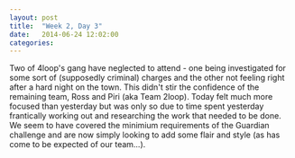 ```yaml
---
layout: post
title:  "Week 2, Day 3"
date:   2014-06-24 12:02:00
categories:
---
```


Two of 4loop's gang have neglected to attend - one being investigated for some sort of (supposedly criminal) charges and the other not feeling right after a hard night on the town. This didn't stir the confidence of the remaining team, Ross and Piri (aka Team 2loop). Today felt much more focused than yesterday but was only so due to time spent yesterday frantically working out and researching the work that needed to be done. We seem to have covered the minimium requirements of the Guardian challenge and are now simply looking to add some flair and style (as has come to be expected of our team...). 
